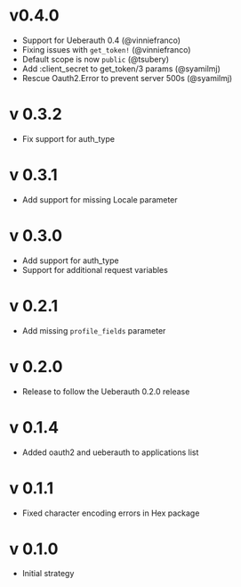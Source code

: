 # v0.4.0

* Support for Ueberauth 0.4 (@vinniefranco)
* Fixing issues with `get_token!` (@vinniefranco)
* Default scope is now `public` (@tsubery)
* Add :client_secret to get_token/3 params (@syamilmj)
* Rescue Oauth2.Error to prevent server 500s (@syamilmj)

# v 0.3.2

* Fix support for auth_type

# v 0.3.1

* Add support for missing Locale parameter

# v 0.3.0

* Add support for auth_type
* Support for additional request variables

# v 0.2.1

* Add missing `profile_fields` parameter

# v 0.2.0

* Release to follow the Ueberauth 0.2.0 release

# v 0.1.4

* Added oauth2 and ueberauth to applications list

# v 0.1.1

* Fixed character encoding errors in Hex package

# v 0.1.0

* Initial strategy
